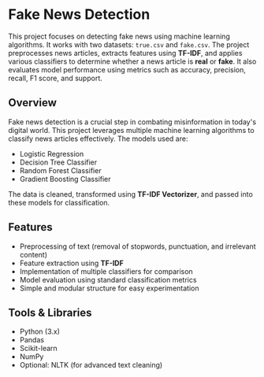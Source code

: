 # Fake News Detection

This project focuses on detecting fake news using machine learning algorithms. It works with two datasets: `true.csv` and `fake.csv`. The project preprocesses news articles, extracts features using **TF-IDF**, and applies various classifiers to determine whether a news article is **real** or **fake**. It also evaluates model performance using metrics such as accuracy, precision, recall, F1 score, and support.

## Overview

Fake news detection is a crucial step in combating misinformation in today's digital world. This project leverages multiple machine learning algorithms to classify news articles effectively. The models used are:

- Logistic Regression
- Decision Tree Classifier
- Random Forest Classifier
- Gradient Boosting Classifier

The data is cleaned, transformed using **TF-IDF Vectorizer**, and passed into these models for classification.

## Features

- Preprocessing of text (removal of stopwords, punctuation, and irrelevant content)
- Feature extraction using **TF-IDF**
- Implementation of multiple classifiers for comparison
- Model evaluation using standard classification metrics
- Simple and modular structure for easy experimentation

## Tools & Libraries

- Python (3.x)
- Pandas
- Scikit-learn
- NumPy
- Optional: NLTK (for advanced text cleaning)

